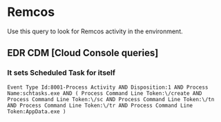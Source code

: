 # Remcos

Use this query to look for Remcos activity in the environment.

## EDR CDM [Cloud Console queries]

### It sets Scheduled Task for itself

~~~
Event Type Id:8001-Process Activity AND Disposition:1 AND Process Name:schtasks.exe AND ( Process Command Line Token:\/create AND Process Command Line Token:\/sc AND Process Command Line Token:\/tn AND Process Command Line Token:\/tr AND Process Command Line Token:AppData.exe )
~~~
